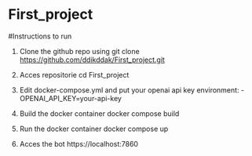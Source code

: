 # First_project

#Instructions to run

1. Clone the github repo using
      git clone https://github.com/ddikddak/First_project.git

2. Acces repositorie
      cd First_project

3. Edit docker-compose.yml and put your openai api key
      environment:
            - OPENAI_API_KEY=your-api-key

4. Build the docker container
      docker compose build

5. Run the docker container
      docker compose up

6. Acces the bot
      https://localhost:7860
